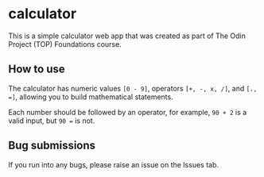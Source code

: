 # calculator

This is a simple calculator web app that was created as part of The Odin Project (TOP) Foundations course.

## How to use

The calculator has numeric values `[0 - 9]`, operators `[+, -, x, /]`, and `[., =]`,  allowing you to build mathematical statements.

Each number should be followed by an operator, for example, `90 + 2` is a valid input, but `90 =` is not.

## Bug submissions

If you run into any bugs, please raise an issue on the Issues tab.
